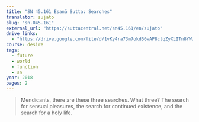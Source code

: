 ```yaml
---
title: "SN 45.161 Esanā Sutta: Searches"
translator: sujato
slug: "sn.045.161"
external_url: "https://suttacentral.net/sn45.161/en/sujato"
drive_links:
  - "https://drive.google.com/file/d/1vKy4ra73m7okd56wAP8ctqZyXLITn8YW/view?usp=drivesdk"
course: desire
tags:
  - future
  - world
  - function
  - sn
year: 2018
pages: 2
---
```


> Mendicants, there are these three searches. What three? The search for sensual pleasures, the search for continued existence, and the search for a holy life.
